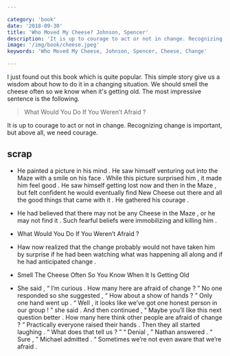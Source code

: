 ```yaml
---

category: 'book'
date: '2018-09-30'
title: 'Who Moved My Cheese? Johnson, Spencer'
description: 'It is up to courage to act or not in change. Recognizing change is important, but above all, we need courage.'
image: '/img/book/cheese.jpeg'
keywords: 'Who Moved My Cheese, Johnson, Spencer, Cheese, Change'

---
```


I just found out this book which is quite popular. This simple story give us a wisdom about how to do it in a changing situation. We should smell the cheese often so we know when it's getting old. The most impressive sentence is the following.

> What Would You Do If You Weren’t Afraid ?

It is up to courage to act or not in change. Recognizing change is important, but above all, we need courage.

## scrap

- He painted a picture in his mind . He saw himself venturing out into the Maze with a smile on his face . While this picture surprised him , it made him feel good . He saw himself getting lost now and then in the Maze , but felt confident he would eventually find New Cheese out there and all the good things that came with it . He gathered his courage .

- He had believed that there may not be any Cheese in the Maze , or he may not find it . Such fearful beliefs were immobilizing and killing him .

- What Would You Do If You Weren’t Afraid ?

- Haw now realized that the change probably would not have taken him by surprise if he had been watching what was happening all along and if he had anticipated change .

- Smell The Cheese Often So You Know When It Is Getting Old

- She said , “ I’m curious . How many here are afraid of change ? ” No one responded so she suggested , “ How about a show of hands ? ” Only one hand went up . “ Well , it looks like we’ve got one honest person in our group ! ” she said . And then continued , “ Maybe you’ll like this next question better . How many here think other people are afraid of change ? ” Practically everyone raised their hands . Then they all started laughing . “ What does that tell us ? ” “ Denial , ” Nathan answered . “ Sure , ” Michael admitted . “ Sometimes we’re not even aware that we’re afraid .
